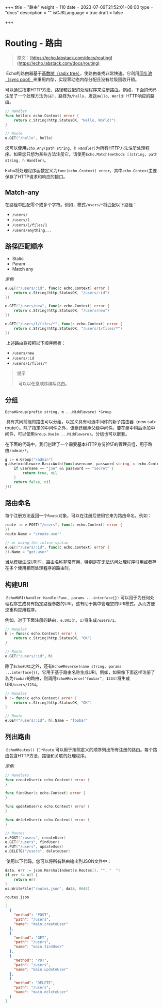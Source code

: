 +++
title = "路由"
weight = 110
date = 2023-07-09T21:52:01+08:00
type = "docs"
description = ""
isCJKLanguage = true
draft = false

+++

# Routing - 路由

> 原文：[https://echo.labstack.com/docs/routing](https://echo.labstack.com/docs/routing)

​	Echo的路由器基于[基数树（radix tree）](http://en.wikipedia.org/wiki/Radix_tree)，使路由查找非常快速。它利用[同步池（sync pool）](https://golang.org/pkg/sync/#Pool)来重用内存，实现零动态内存分配且没有垃圾回收开销。

​	可以通过指定HTTP方法、路径和匹配的处理程序来注册路由。例如，下面的代码注册了一个处理方法为`GET`，路径为`/hello`，发送`Hello, World!` HTTP响应的路由。

```go
// Handler
func hello(c echo.Context) error {
    return c.String(http.StatusOK, "Hello, World!")
}

// Route
e.GET("/hello", hello)
```



​	您可以使用`Echo.Any(path string, h Handler)`为所有HTTP方法注册处理程序。如果您只想为某些方法注册它，请使用`Echo.Match(methods []string, path string, h Handler)`。

​	Echo将处理程序函数定义为`func(echo.Context) error`，其中`echo.Context`主要保存了HTTP请求和响应的接口。

## Match-any

​	在路径中匹配零个或多个字符。例如，模式`/users/*`将匹配以下路径： 

- `/users/`
- `/users/1`
- `/users/1/files/1`
- `/users/anything...`

## 路径匹配顺序

- Static
- Param
- Match any

*示例*

```go
e.GET("/users/:id", func(c echo.Context) error {
    return c.String(http.StatusOK, "/users/:id")
})

e.GET("/users/new", func(c echo.Context) error {
    return c.String(http.StatusOK, "/users/new")
})

e.GET("/users/1/files/*", func(c echo.Context) error {
    return c.String(http.StatusOK, "/users/1/files/*")
})
```



​	上述路由将按照以下顺序解析：

- `/users/new`
- `/users/:id`
- `/users/1/files/*`

> 提示
>
> ​	可以以任意顺序编写路由。

## 分组

```
Echo#Group(prefix string, m ...Middleware) *Group
```

​	具有共同前缀的路由可以分组，以定义具有可选中间件的新子路由器（new sub-router）。除了指定的中间件之外，该组还继承父级中间件。要在组中稍后添加中间件，可以使用`Group.Use(m ...Middleware)`。分组也可以嵌套。

​	在下面的代码中，我们创建了一个需要基本HTTP身份验证的管理员组，用于路由`/admin/*`。

```go
g := e.Group("/admin")
g.Use(middleware.BasicAuth(func(username, password string, c echo.Context) (bool, error) {
    if username == "joe" && password == "secret" {
        return true, nil
    }
    return false, nil
}))
```



## 路由命名

​	每个注册方法返回一个`Route`对象，可以在注册后使用它来为路由命名。例如：

```go
route := e.POST("/users", func(c echo.Context) error {
})
route.Name = "create-user"

// or using the inline syntax
e.GET("/users/:id", func(c echo.Context) error {
}).Name = "get-user"
```



​	当从模板生成URI时，路由名称非常有用，特别是在无法访问处理程序引用或者存在多个使用相同处理程序的路由时。

## 构建URI

​	`Echo#URI(handler HandlerFunc, params ...interface{})` 可以用于为任何处理程序生成具有指定路径参数的URI。这有助于集中管理您的URI模式，从而方便您重构应用程序。

​	例如，对于下面注册的路由，`e.URI(h, 1)`将生成`/users/1`。

```go
// Handler
h := func(c echo.Context) error {
    return c.String(http.StatusOK, "OK")
}

// Route
e.GET("/users/:id", h)
```



​	除了`Echo#URI`之外，还有`Echo#Reverse(name string, params ...interface{})`，它用于基于路由名称生成URI。例如，如果像下面这样注册了名为`foobar`的路由，则调用`Echo#Reverse("foobar", 1234)`将生成URI`/users/1234`。

```go
// Handler
h := func(c echo.Context) error {
    return c.String(http.StatusOK, "OK")
}

// Route
e.GET("/users/:id", h).Name = "foobar"
```



## 列出路由

​	`Echo#Routes() []*Route` 可以用于按照定义的顺序列出所有注册的路由。每个路由包含HTTP方法、路径和关联的处理程序。

*示例*

```go
// Handlers
func createUser(c echo.Context) error {
}

func findUser(c echo.Context) error {
}

func updateUser(c echo.Context) error {
}

func deleteUser(c echo.Context) error {
}

// Routes
e.POST("/users", createUser)
e.GET("/users", findUser)
e.PUT("/users", updateUser)
e.DELETE("/users", deleteUser)
```



​	使用以下代码，您可以将所有路由输出到JSON文件中：

```go
data, err := json.MarshalIndent(e.Routes(), "", "  ")
if err != nil {
    return err
}
os.WriteFile("routes.json", data, 0644)
```

`routes.json`

```json
[
  {
    "method": "POST",
    "path": "/users",
    "name": "main.createUser"
  },
  {
    "method": "GET",
    "path": "/users",
    "name": "main.findUser"
  },
  {
    "method": "PUT",
    "path": "/users",
    "name": "main.updateUser"
  },
  {
    "method": "DELETE",
    "path": "/users",
    "name": "main.deleteUser"
  }
]
```